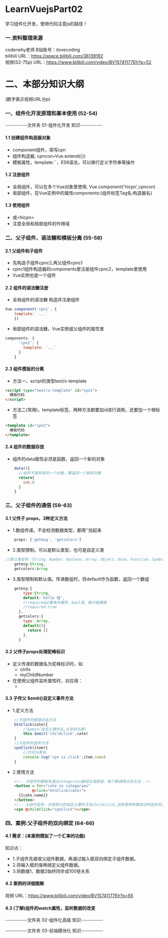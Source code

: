# LearnVuejsPart02
学习组件化开发，使用代码注意js的路径！

### 一.资料整理来源  
coderwhy老师  B站账号：ilovecoding  
bilibili URL：https://space.bilibili.com/36139192  
视频(52-75p) URL：https://www.bilibili.com/video/BV15741177Eh?p=52
  
# 二、本部分知识大纲
(数字表示视频URL分p)
### 一、组件化开发原理和基本使用 (52-54)
-----------文件夹 01-组件化开发 知识-----------
#### 1.1 创建组件构造器对象  
* component组件，简写cpn
* 组件构造器, cpncon=Vue.extend({})  
* 模板属性，template:``，ES6语法，可以换行定义字符串等操作
#### 1.2 注册组件  
* 全局组件，可以在多个Vue对象里使用, Vue.component('hicpn',cpncon)
* 局部组件，在Vue实例中的属性components:{组件标签Tag名:构造器名}  
#### 1.3 使用组件
* <hicpn></hicpn>或<hicpn\>
* 注意全局和局部组件的作用域

### 二、父子组件、语法糖和模板分离 (55-58)
#### 2.1 父组件和子组件
* 先构造子组件cpnc2,再父组件cpnc1
* cpnc1组件构造器的components里注册组件cpnc2，template里使用
* Vue实例也是一个组件

#### 2.2 组件的语法糖注册
* 全局组件的语法糖 构造并注册组件
```javascript
Vue.component('cpn1', {
    template: `...`
    })
```
* 局部组件的语法糖，Vue实例或父组件的属性里
```javascript
components: {
      'cpn2': {
        template: `...`
      }
    }
```

#### 2.3 组件模板的分离
* 方法一，script的类型text/x-template
```html
<script type="text/x-template" id="cpn1">
  模板代码
</script>
```
* 方法二(常用)，template标签，两种方法都要加id进行调用，还要加一个根标签
```html
<template id="cpn2">
  模板代码
</template>
```

#### 2.4 组件的数据存放
* 组件的data属性必须是函数，返回一个新的对象
```javascript
    data(){
      //组件不是共享的一个对象，要返回一个新的对象
      return{
        cnt:0
      }
    }
```

### 三、父子组件的通信 (59-63)
#### 3.1 父传子 props，3种定义方法
* 1.数组传递。不会检测数据类型，都用''括起来
```javascript
    props: ['getmsg', 'getcolors']
```
* 2.类型限制。可以是默认类型，也可是自定义类
```javascript
//默认类型有：String、Number、Boolean、Array、Object、Date、Function、Symbol等
    getmsg:String,
    getcolors:Array
```
* 3.类型限制和默认值。传递数组时，将default作为函数，返回一个数组
```javascript
    getmsg:{
        type:String,
        default:'hello 哇',
        //required必要条件属性，bool值，缺少就报错
        //required:true
      },
      getcolors:{
        type: Array,
        default(){
          return []
        },
      }
```
#### 3.2 父传子props处理驼峰标识
* 定义传递的数据名为驼峰标识时，如
    * cInfo
    * myChildNumber
* 在使用父组件监听属性时，对应用：
    * <cpn :c-info="info" :my-child-number="num"></cpn>

#### 3.3 子传父 $emit()自定义事件方法
* 1.定义方法
```javascript
    //子组件的按钮点击方法
    btnClick(cate){
        //$emit(自定义事件名,点击的元素)
        this.$emit('childclick',cate)
    }
    //父组件的监听方法
    cpnClick(item){
        //打印元素名
        console.log('cpn is click',item.name)
    }
```
* 2.使用方法
```html
    <!-- 子组件的模板先通过categories数组生成按钮，每个都调用点击方法 -->
    <button v-for="cate in categories"
            @click="btnClick(cate)">
      {{cate.name}}
    </button>
    <!-- 父组件监听，并使用父的自定义事件方法childclick,没有使用参数自动传监听的元素对象--> -->
    <cpn @childclick="cpnClick"></cpn>
```

### 四、案例:父子组件的双向绑定 (64-66)
#### 4.1 需求：(本案例模拟了一个汇率的功能)
知识点：  
* 1.子组件先接收父组件数据，再通过输入框双向绑定子组件数据。
* 2.将输入框的值再绑定父组件数据。
* 3.将数据1、数据2始终同步成100倍关系

#### 4.2 案例的详细图解
视频 URL：https://www.bilibili.com/video/BV15741177Eh?p=65

#### 4.3 (了解)组件的watch属性，监听数据的改变


-----------文件夹 02-组件化高级 知识-----------


-----------文件夹 03-前端模块化 知识-----------